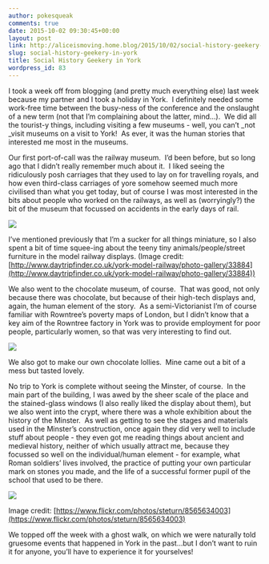 ```yaml
---
author: pokesqueak
comments: true
date: 2015-10-02 09:30:45+00:00
layout: post
link: http://aliceismoving.home.blog/2015/10/02/social-history-geekery-in-york/
slug: social-history-geekery-in-york
title: Social History Geekery in York
wordpress_id: 83
---
```


I took a week off from blogging (and pretty much everything else) last week because my partner and I took a holiday in York.  I definitely needed some work-free time between the busy-ness of the conference and the onslaught of a new term (not that I’m complaining about the latter, mind…).  We did all the tourist-y things, including visiting a few museums - well, you can’t _not _visit museums on a visit to York!  As ever, it was the human stories that interested me most in the museums.

Our first port-of-call was the railway museum.  I’d been before, but so long ago that I didn’t really remember much about it.  I liked seeing the ridiculously posh carriages that they used to lay on for travelling royals, and how even third-class carriages of yore somehow seemed much more civilised than what you get today, but of course I was most interested in the bits about people who worked on the railways, as well as (worryingly?) the bit of the museum that focussed on accidents in the early days of rail.

![](https://66.media.tumblr.com/d88e9d2a8944cfbfef65843cd93bb56f/tumblr_inline_nvjvhys0951s70b7a_540.jpg)

I’ve mentioned previously that I’m a sucker for all things miniature, so I also spent a bit of time squee-ing about the teeny tiny animals/people/street furniture in the model railway displays. (Image credit: [http://www.daytripfinder.co.uk/york-model-railway/photo-gallery/33884](http://www.daytripfinder.co.uk/york-model-railway/photo-gallery/33884))

We also went to the chocolate museum, of course.  That was good, not only because there was chocolate, but because of their high-tech displays and, again, the human element of the story.  As a semi-Victorianist I’m of course familiar with Rowntree’s poverty maps of London, but I didn’t know that a key aim of the Rowntree factory in York was to provide employment for poor people, particularly women, so that was very interesting to find out.

![](https://66.media.tumblr.com/a9fcb7d4e5334cfbb7e840a654464c33/tumblr_inline_nvjvqvaYXS1s70b7a_540.jpg)

We also got to make our own chocolate lollies.  Mine came out a bit of a mess but tasted lovely.

No trip to York is complete without seeing the Minster, of course.  In the main part of the building, I was awed by the sheer scale of the place and the stained-glass windows (I also really liked the display about them), but we also went into the crypt, where there was a whole exhibition about the history of the Minster.  As well as getting to see the stages and materials used in the Minster’s construction, once again they did very well to include stuff about people - they even got me reading things about ancient and medieval history, neither of which usually attract me, because they focussed so well on the individual/human element - for example, what Roman soldiers’ lives involved, the practice of putting your own particular mark on stones you made, and the life of a successful former pupil of the school that used to be there.

![](https://66.media.tumblr.com/dd862078eaf1a4fcee4c008b8105e75e/tumblr_inline_nvjvzpmXwg1s70b7a_540.jpg)

Image credit: [https://www.flickr.com/photos/steturn/8565634003](https://www.flickr.com/photos/steturn/8565634003)

We topped off the week with a ghost walk, on which we were naturally told gruesome events that happened in York in the past…but I don’t want to ruin it for anyone, you’ll have to experience it for yourselves!  

